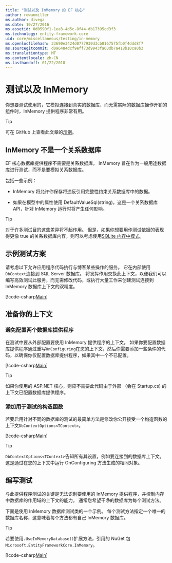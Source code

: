 ```yaml
---
title: "测试以及 InMemory 的 EF 核心"
author: rowanmiller
ms.author: divega
ms.date: 10/27/2016
ms.assetid: 0d0590f1-1ea3-4d5c-8f44-db17395cd3f3
ms.technology: entity-framework-core
uid: core/miscellaneous/testing/in-memory
ms.openlocfilehash: 33690e3424d0777930d3cb8167575fb0f4ddd8f7
ms.sourcegitcommit: d096484dcf9eff73d9943fa60db7a418b10ca0b3
ms.translationtype: MT
ms.contentlocale: zh-CN
ms.lasthandoff: 01/22/2018
---
```

# <a name="testing-with-inmemory"></a>测试以及 InMemory

你想要测试使用的，它模拟连接到真实的数据库，而无需实际的数据库操作开销的组件时，InMemory 提供程序非常有用。

> [!TIP]  
> 可在 GitHub 上查看此文章的[示例](https://github.com/aspnet/EntityFramework.Docs/tree/master/samples/core/Miscellaneous/Testing)。

## <a name="inmemory-is-not-a-relational-database"></a>InMemory 不是一个关系数据库

EF 核心数据库提供程序不需要是关系数据库。 InMemory 旨在作为一般用途数据库进行测试，而不是要模拟关系数据库。

包括一些示例：
* InMemory 将允许你保存将违反引用完整性约束关系数据库中的数据。

* 如果在模型中的属性使用 DefaultValueSql(string)，这是一个关系数据库 API，针对 InMemory 运行时将产生任何影响。

> [!TIP]  
> 对于许多测试目的这些差异将不起作用。 但是，如果你想要用作测试依据的表现得更像 true 的关系数据库内容，则可以考虑使用[SQLite 内存中模式](sqlite.md)。

## <a name="example-testing-scenario"></a>示例测试方案

请考虑以下允许应用程序代码执行与博客某些操作的服务。 它在内部使用`DbContext`连接到 SQL Server 数据库。 将发挥作用交换此上下文，以便我们可以编写高效测试此服务，而无需修改代码，或执行大量工作来创建测试连接到 InMemory 数据库上下文的双精度。

[!code-csharp[Main](../../../../samples/core/Miscellaneous/Testing/BusinessLogic/BlogService.cs)]

## <a name="get-your-context-ready"></a>准备你的上下文

### <a name="avoid-configuring-two-database-providers"></a>避免配置两个数据库提供程序

在测试中要从外部配置要使用 InMemory 提供程序的上下文。 如果你要配置数据库提供程序通过重写`OnConfiguring`在您的上下文，然后你需要添加一些条件的代码，以确保你仅配置数据库提供程序，如果其中一个不已配置。

[!code-csharp[Main](../../../../samples/core/Miscellaneous/Testing/BusinessLogic/BloggingContext.cs#OnConfiguring)]

> [!TIP]  
> 如果你使用的 ASP.NET 核心，则应不需要此代码由于外部 （会在 Startup.cs) 的上下文已配置数据库提供程序。

### <a name="add-a-constructor-for-testing"></a>添加用于测试的构造函数

若要启用针对不同的数据库的测试的最简单方法是修改你公开接受一个构造函数的上下文`DbContextOptions<TContext>`。

[!code-csharp[Main](../../../../samples/core/Miscellaneous/Testing/BusinessLogic/BloggingContext.cs#Constructors)]

> [!TIP]  
> `DbContextOptions<TContext>`告知所有其设置，例如要连接到的数据库上下文。 这是通过在您的上下文中运行 OnConfiguring 方法生成的相同对象。

## <a name="writing-tests"></a>编写测试

与此提供程序测试的关键是无法识别要使用的 InMemory 提供程序，并控制内存中数据库的作用域的上下文的能力。 通常您希望干净的数据库为每个测试方法。

下面是使用 InMemory 数据库测试类的一个示例。 每个测试方法指定一个唯一的数据库名称，这意味着每个方法都有自己 InMemory 数据库。

>[!TIP]
> 若要使用`.UseInMemoryDatabase()`扩展方法，引用的 NuGet 包`Microsoft.EntityFrameworkCore.InMemory`。

[!code-csharp[Main](../../../../samples/core/Miscellaneous/Testing/TestProject/InMemory/BlogServiceTests.cs)]
